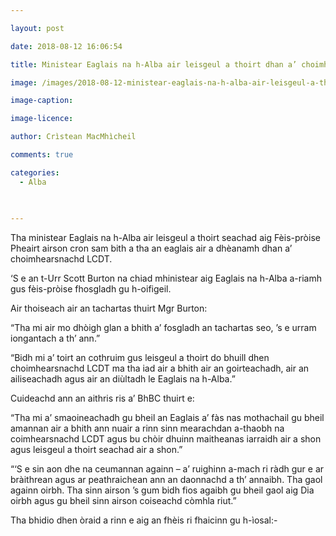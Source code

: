 ```yaml
---

layout: post

date: 2018-08-12 16:06:54

title: Ministear Eaglais na h-Alba air leisgeul a thoirt dhan a’ choimhearsnachd LCDT aig Fèis-pròise Pheairt

image: /images/2018-08-12-ministear-eaglais-na-h-alba-air-leisgeul-a-thoirt-dhan-a-choimhearsnachd-lcdt-aig-feis-proise-pheairt.webp

image-caption:

image-licence:

author: Crìstean MacMhìcheil

comments: true

categories:
  - Alba
  
  

---
```


Tha ministear Eaglais na h-Alba air leisgeul a thoirt seachad aig Fèis-pròise Pheairt airson cron sam bith a tha an eaglais air a dhèanamh dhan a&#8217; choimhearsnachd LCDT.

<!--more-->

&#8216;S e an t-Urr Scott Burton na chiad mhinistear aig Eaglais na h-Alba a-riamh gus fèis-pròise fhosgladh gu h-oifigeil.

Air thoiseach air an tachartas thuirt Mgr Burton:

&#8220;Tha mi air mo dhòigh glan a bhith a&#8217; fosgladh an tachartas seo, &#8217;s e urram iongantach a th&#8217; ann.&#8221;

&#8220;Bidh mi a&#8217; toirt an cothruim gus leisgeul a thoirt do bhuill dhen choimhearsnachd LCDT ma tha iad air a bhith air an goirteachadh, air an ailiseachadh agus air an diùltadh le Eaglais na h-Alba.&#8221;

Cuideachd ann an aithris ris a&#8217; BhBC thuirt e:

&#8220;Tha mi a&#8217; smaoineachadh gu bheil an Eaglais a&#8217; fàs nas mothachail gu bheil amannan air a bhith ann nuair a rinn sinn mearachdan a-thaobh na coimhearsnachd LCDT agus bu chòir dhuinn maitheanas iarraidh air a shon agus leisgeul a thoirt seachad air a shon.&#8221;

&#8220;&#8216;S e sin aon dhe na ceumannan againn &#8211; a&#8217; ruighinn a-mach ri ràdh gur e ar bràithrean agus ar peathraichean ann an daonnachd a th&#8217; annaibh. Tha gaol againn oirbh. Tha sinn airson &#8217;s gum bidh fios agaibh gu bheil gaol aig Dia oirbh agus gu bheil sinn airson coiseachd còmhla riut.&#8221;

Tha bhidio dhen òraid a rinn e aig an fhèis ri fhaicinn gu h-ìosal:-

<p style="text-align: center;">
</p>

